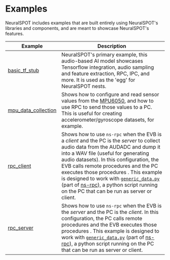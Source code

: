 # Examples

NeuralSPOT includes examples that are built entirely using NeuralSPOT's libraries and components, and are meant to showcase NeuralSPOT's features.

| Example                                                      | Description                                                  |
| ------------------------------------------------------------ | ------------------------------------------------------------ |
| [basic_tf_stub](https://github.com/AmbiqAI/neuralSPOT/tree/main/examples/basic_tf_stub) | NeuralSPOT's primary example, this audio-based AI model showcases Tensorflow integration, audio sampling and feature extraction, RPC, IPC, and more. It is used as the 'egg' for NeuralSPOT nests. |
| [mpu_data_collection](https://github.com/AmbiqAI/neuralSPOT/tree/main/examples/mpu_data_collection) | Shows how to configure and read sensor values from the [MPU6050](https://github.com/AmbiqAI/neuralSPOT/tree/main/neuralspot/ns-i2c), and how to use RPC to send those values to a PC. This is useful for creating accelerometer/gyroscope datasets, for example. |
| [rpc_client](https://github.com/AmbiqAI/neuralSPOT/tree/main/examples/rpc_client_example) | Shows how to use `ns-rpc` when the EVB is a *client* and the PC is the *server* to collect audio data from the AUDADC and dump it into a WAV file (useful for generating audio datasets). In this configuration, the EVB calls remote procedures and the PC executes those procedures . This example is designed to work with [`generic_data.py`](https://github.com/AmbiqAI/neuralSPOT/blob/main/neuralspot/ns-rpc/python/ns-rpc-genericdata/generic_data.py) (part of [ns-rpc](https://github.com/AmbiqAI/neuralSPOT/tree/main/neuralspot/ns-rpc)), a python script running on the PC that can be run as server or client. |
| [rpc_server](https://github.com/AmbiqAI/neuralSPOT/tree/main/examples/rpc_server_example) | Shows how to use `ns-rpc` when the EVB is the *server* and the PC is the *client*. In this configuration, the PC calls remote procedures and the EVB executes those procedures . This example is designed to work with [`generic_data.py`](https://github.com/AmbiqAI/neuralSPOT/blob/main/neuralspot/ns-rpc/python/ns-rpc-genericdata/generic_data.py) (part of [ns-rpc](https://github.com/AmbiqAI/neuralSPOT/tree/main/neuralspot/ns-rpc)), a python script running on the PC that can be run as server or client. |